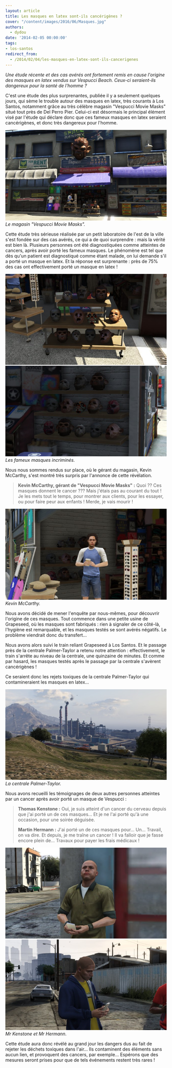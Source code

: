 ```yaml
---
layout: article
title: Les masques en latex sont-ils cancérigènes ?
cover: "/content/images/2016/06/Masques.jpg"
authors:
  - dydou
date: '2014-02-05 00:00:00'
tags:
- los-santos
redirect_from:
  - /2014/02/04/les-masques-en-latex-sont-ils-cancerigenes
---
```


_Une étude récente et des cas avérés ont fortement remis en cause l'origine des masques en latex vendus sur Vespucci Beach. Ceux-ci seraient-ils dangereux pour la santé de l'homme ?_

C'est une étude des plus surprenantes, publiée il y a seulement quelques jours, qui sème le trouble autour des masques en latex, très courants à Los Santos, notamment grâce au très célèbre magasin "Vespucci Movie Masks" situé tout près de Del Perro Pier. Celui-ci est désormais le principal élément visé par l'étude qui déclare donc que ces fameux masques en latex seraient cancérigènes, et donc très dangereux pour l'homme.

![Le magasin "Vespucci Movie Masks".](/content/images/2016/06/Masques_0.jpg)
_Le magasin "Vespucci Movie Masks"._

Cette étude très sérieuse réalisée par un petit laboratoire de l'est de la ville s'est fondée sur des cas avérés, ce qui a de quoi surprendre : mais la vérité est bien là. Plusieurs personnes ont été diagnostiquées comme atteintes de cancers, après avoir porté les fameux masques. Le phénomène est tel que dès qu'un patient est diagnostiqué comme étant malade, on lui demande s'il a porté un masque en latex. Et la réponse est surprenante : près de 75% des cas ont effectivement porté un masque en latex !

![](/content/images/2016/06/Masques1.jpg)
![Les fameux masques incriminés.](/content/images/2016/06/Masques2.jpg)
_Les fameux masques incriminés._

Nous nous sommes rendus sur place, où le gérant du magasin, Kevin McCarthy, s'est montré très surpris par l'annonce de cette révélation.

> **Kevin McCarthy, gérant de "Vespucci Movie Masks" :** Quoi ?? Ces masques donnent le cancer ??? Mais j'étais pas au courant du tout ! Je les mets tout le temps, pour montrer aux clients, pour les essayer, ou pour faire peur aux enfants ! Merde, je vais mourir !

![Kevin McCarthy.](/content/images/2016/06/Masques3.jpg)
_Kevin McCarthy._

Nous avons décidé de mener l'enquête par nous-mêmes, pour découvrir l'origine de ces masques. Tout commence dans une petite usine de Grapeseed, où les masques sont fabriqués : rien à signaler de ce côté-là, l'hygiène est remarquable, et les masques testés se sont avérés négatifs. Le problème viendrait donc du transfert...

Nous avons alors suivi le train reliant Grapeseed à Los Santos. Et le passage près de la centrale Palmer-Taylor a retenu notre attention : effectivement, le train s'arrête au niveau de la centrale, une quinzaine de minutes. Et comme par hasard, les masques testés après le passage par la centrale s'avèrent cancérigènes !

Ce seraient donc les rejets toxiques de la centrale Palmer-Taylor qui contamineraient les masques en latex...

![La centrale Palmer-Taylor.](/content/images/2016/06/Masques6.jpg)
_La centrale Palmer-Taylor._

Nous avons recueilli les témoignages de deux autres personnes atteintes par un cancer après avoir porté un masque de Vespucci :

> **Thomas Kenstone :** Oui, je suis atteint d'un cancer du cerveau depuis que j'ai porté un de ces masques... Et je ne l'ai porté qu'à une occasion, pour une soirée déguisée.
> 
> **Martin Hermann :** J'ai porté un de ces masques pour... Un... Travail, on va dire. Et depuis, je me traîne un cancer ! Il va falloir que je fasse encore plein de... Travaux pour payer les frais médicaux !

![](/content/images/2016/06/Masques5.jpg)
![Mr Kenstone et Mr Hermann.](/content/images/2016/06/Masques4.jpg)
_Mr Kenstone et Mr Hermann._

Cette étude aura donc révélé au grand jour les dangers dus au fait de rejeter les déchets toxiques dans l'air... Ils contaminent des éléments sans aucun lien, et provoquent des cancers, par exemple... Espérons que des mesures seront prises pour que de tels événements restent très rares !